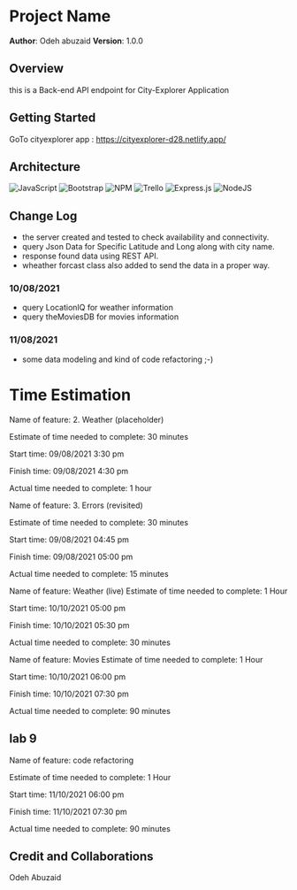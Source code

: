 # Project Name

**Author**: Odeh abuzaid
**Version**: 1.0.0 

## Overview

this is a Back-end API endpoint for City-Explorer Application

## Getting Started

GoTo cityexplorer app : https://cityexplorer-d28.netlify.app/ 

## Architecture
![JavaScript](https://img.shields.io/badge/javascript-%23323330.svg?style=for-the-badge&logo=javascript&logoColor=%23F7DF1E) ![Bootstrap](https://img.shields.io/badge/bootstrap-%23563D7C.svg?style=for-the-badge&logo=bootstrap&logoColor=white)  ![NPM](https://img.shields.io/badge/NPM-%23000000.svg?style=for-the-badge&logo=npm&logoColor=white)   ![Trello](https://img.shields.io/badge/Trello-%23026AA7.svg?style=for-the-badge&logo=Trello&logoColor=white)   ![Express.js](https://img.shields.io/badge/express.js-%23404d59.svg?style=for-the-badge&logo=express&logoColor=%2361DAFB)  ![NodeJS](https://img.shields.io/badge/node.js-%2343853D.svg?style=for-the-badge&logo=node.js&logoColor=white)
## Change Log

- the server created and tested to check availability and connectivity.
- query Json Data for Specific Latitude and Long along with city name.
- response found data using REST API.
- wheather forcast class also added to send the data in a proper way.

### 10/08/2021

- query LocationIQ for weather information
- query theMoviesDB for movies information
  
### 11/08/2021
- some data modeling and kind of code refactoring  ;-) 

  
# Time Estimation

Name of feature: 2. Weather (placeholder)

Estimate of time needed to complete: 30 minutes

Start time: 09/08/2021 3:30  pm

Finish time: 09/08/2021 4:30 pm

Actual time needed to complete: 1 hour


Name of feature: 3. Errors (revisited)

Estimate of time needed to complete: 30 minutes

Start time: 09/08/2021 04:45 pm

Finish time: 09/08/2021 05:00 pm

Actual time needed to complete: 15 minutes


Name of feature:  Weather (live)
Estimate of time needed to complete: 1 Hour

Start time: 10/10/2021 05:00 pm

Finish time: 10/10/2021 05:30 pm

Actual time needed to complete: 30 minutes


Name of feature:   Movies 
Estimate of time needed to complete: 1 Hour

Start time: 10/10/2021 06:00 pm

Finish time: 10/10/2021 07:30 pm

Actual time needed to complete: 90 minutes


## lab 9 
Name of feature:   code refactoring

Estimate of time needed to complete: 1 Hour

Start time: 11/10/2021 06:00 pm

Finish time: 11/10/2021 07:30 pm

Actual time needed to complete: 90 minutes



## Credit and Collaborations
Odeh Abuzaid      